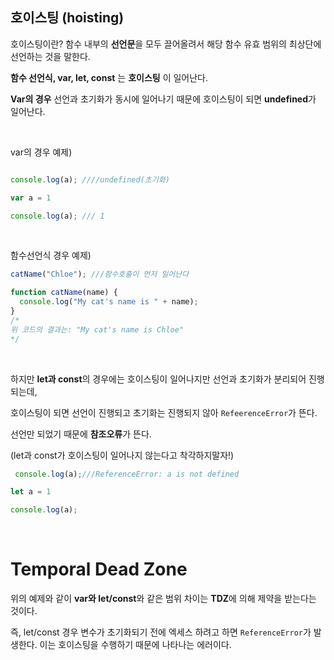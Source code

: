 ## 호이스팅 (hoisting)
 
호이스팅이란? 함수 내부의 **선언문**을 모두 끌어올려서 해당 함수 유효 범위의 최상단에 선언하는 것을 말한다.

**함수 선언식, var, let, const** 는 **호이스팅** 이 일어난다. 

**Var의 경우** 선언과 초기화가 동시에 일어나기 때문에 호이스팅이 되면 **undefined**가 일어난다. 

<br>


var의 경우 예제)

```jsx

console.log(a); ////undefined(초기화)

var a = 1

console.log(a); /// 1 

```

<br>


함수선언식 경우 예제)


```jsx
catName("Chloe"); ///함수호출이 먼저 일어난다

function catName(name) {
  console.log("My cat's name is " + name);
}
/*
위 코드의 결과는: "My cat's name is Chloe" 
*/
```

<br> 


하지만 **let과 const**의 경우에는 호이스팅이 일어나지만 선언과 초기화가 분리되어 진행되는데,

호이스팅이 되면 선언이 진행되고 초기화는 진행되지 않아 `RefeerenceError`가 뜬다. 

선언만 되었기 때문에 **참조오류**가 뜬다. 

(let과 const가 호이스팅이 일어나지 않는다고 착각하지말자!)

```jsx
 console.log(a);///ReferenceError: a is not defined

let a = 1

console.log(a);
```

<br>

# Temporal Dead Zone 

위의 예제와 같이 **var와 let/const**와 같은 범위 차이는 **TDZ**에 의해 제약을 받는다는 것이다. 

즉, let/const 경우 변수가 초기화되기 전에 엑세스 하려고 하면 `ReferenceError`가 발생한다. 이는 호이스팅을 수행하기 때문에 나타나는 에러이다. 

